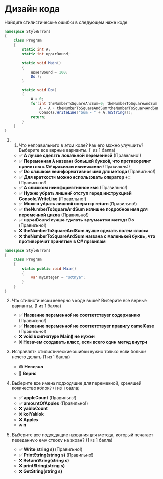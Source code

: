 # Дизайн кода

Найдите стилистические ошибки в следующем ниже коде

```cs
namespace StyleErrors
{
    class Program
    {
        static int A;
        static int upperBound;
        
        static void Main()
        {
            upperBound = 100;
            Do();
        }

        static void Do()
        {
            A = 0;
            for(int theNumberToSquareAndSum=0; theNumberToSquareAndSum < upperBound; theNumberToSquareAndSum++)
                A = A + theNumberToSquareAndSum*theNumberToSquareAndSum;
                Console.WriteLine("Sum = " + A.ToString());
            return;
        }
    }
}
```

1. 1. Что неправильного в этом коде? Как его можно улучшить? Выберите все верные варианты. (1 из 1 балла)
   * ✅ **A лучше сделать локальной переменной** (Правильно!)
   * ✅ **Переменная A названа большой буквой, что противоречит принятым в C# правилам именования** (Правильно!)
   * ✅ **Do слишком неинформативное имя для метода** (Правильно!)
   * ✅ **Для краткости можно использовать оператор +=** (Правильно!)
   * ✅ **A слишком неинформативное имя** (Правильно!)
   * ✅ **Нужно убрать лишний отступ перед инструкцией Console.WriteLine** (Правильно!)
   * ✅ **Можно убрать лишний оператор return** (Правильно!)
   * ✅ **theNumberToSquareAndSum излишне подробное имя для переменной цикла** (Правильно!)
   * ✅ **upperBound лучше сделать аргументом метода Do** (Правильно!)
   * ❌ **theNumberToSquareAndSum лучше сделать полем класса**
   * ❌ **theNumberToSquareAndSum названа с маленькой буквы, что противоречит принятым в C# правилам**

```cs
namespace StyleErrors
{
    class Program
    {
        static public void Main()
        {
            var myinteger = "sotnya";
        }
    }
}
```

2. Что стилистически неверно в коде выше? Выберите все верные варианты. (1 из 1 балла)
   * ✅ **Название переменной не соответствует содержанию** (Правильно!)
   * ✅ **Название переменной не соответствует правилу camelCase** (Правильно!)
   * ❌ **void в сигнатуре Main() не нужен**
   * ❌ **Незачем создавать класс, если всего один метод внутри**


3. Исправлять стилистические ошибки нужно только если больше нечего делать (1 из 1 балла)
   * 🟢 **Неверно**
   * 🔴 **Верно**


4. Выберите все имена подходящие для переменной, хранящей количество яблок? (1 из 1 балла)
   * ✅ **appleCount** (Правильно!)
   * ✅ **amountOfApples** (Правильно!)
   * ❌ **yabloCount**
   * ❌ **kolYablok**
   * ❌ **Apples**
   * ❌ **n**


5. Выберите все подходящие названия для метода, который печатает переданную ему строку на экран? (1 из 1 балла)
   * ✅ **Write(string s)** (Правильно!)
   * ✅ **PrintString(string s)** (Правильно!)
   * ❌ **ReturnString(string s)**
   * ❌ **printString(string s)**
   * ❌ **GetString(string s)**
